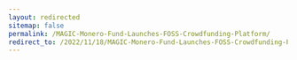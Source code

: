 ```yaml
---
layout: redirected
sitemap: false
permalink: /MAGIC-Monero-Fund-Launches-FOSS-Crowdfunding-Platform/
redirect_to: /2022/11/18/MAGIC-Monero-Fund-Launches-FOSS-Crowdfunding-Platform/
---
```

